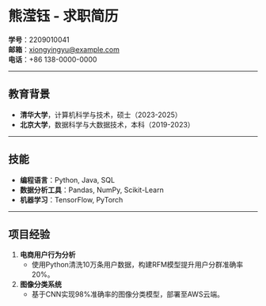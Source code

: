 # 熊滢钰 - 求职简历  
**学号**：2209010041  
**邮箱**：xiongyingyu@example.com  
**电话**：+86 138-0000-0000  

---

## 教育背景  
- **清华大学**，计算机科学与技术，硕士（2023-2025）  
- **北京大学**，数据科学与大数据技术，本科（2019-2023）  

---

## 技能  
- **编程语言**：Python, Java, SQL  
- **数据分析工具**：Pandas, NumPy, Scikit-Learn  
- **机器学习**：TensorFlow, PyTorch  

---

## 项目经验  
1. **电商用户行为分析**  
   - 使用Python清洗10万条用户数据，构建RFM模型提升用户分群准确率20%。  
2. **图像分类系统**  
   - 基于CNN实现98%准确率的图像分类模型，部署至AWS云端。  
